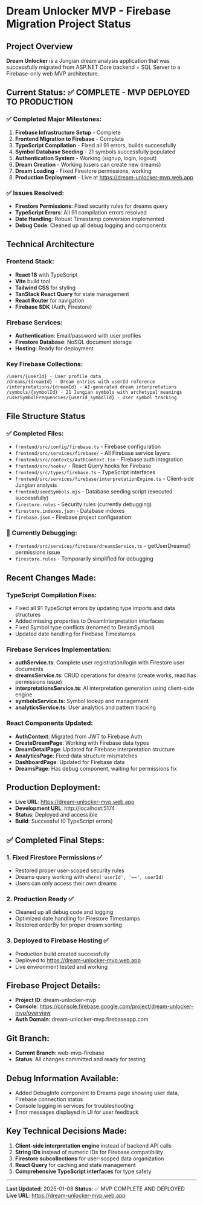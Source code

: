 # Dream Unlocker MVP - Firebase Migration Project Status

## Project Overview
**Dream Unlocker** is a Jungian dream analysis application that was successfully migrated from ASP.NET Core backend + SQL Server to a Firebase-only web MVP architecture.

## Current Status: ✅ COMPLETE - MVP DEPLOYED TO PRODUCTION

### ✅ Completed Major Milestones:
1. **Firebase Infrastructure Setup** - Complete
2. **Frontend Migration to Firebase** - Complete
3. **TypeScript Compilation** - Fixed all 91 errors, builds successfully
4. **Symbol Database Seeding** - 21 symbols successfully populated
5. **Authentication System** - Working (signup, login, logout)
6. **Dream Creation** - Working (users can create new dreams)
7. **Dream Loading** - Fixed Firestore permissions, working
8. **Production Deployment** - Live at https://dream-unlocker-mvp.web.app

### ✅ Issues Resolved:
- **Firestore Permissions**: Fixed security rules for dreams query
- **TypeScript Errors**: All 91 compilation errors resolved
- **Date Handling**: Robust Timestamp conversion implemented
- **Debug Code**: Cleaned up all debug logging and components

## Technical Architecture

### Frontend Stack:
- **React 18** with TypeScript
- **Vite** build tool
- **Tailwind CSS** for styling
- **TanStack React Query** for state management
- **React Router** for navigation
- **Firebase SDK** (Auth, Firestore)

### Firebase Services:
- **Authentication**: Email/password with user profiles
- **Firestore Database**: NoSQL document storage
- **Hosting**: Ready for deployment

### Key Firebase Collections:
```
/users/{userId} - User profile data
/dreams/{dreamId} - Dream entries with userId reference
/interpretations/{dreamId} - AI-generated dream interpretations
/symbols/{symbolId} - 21 Jungian symbols with archetypal meanings
/userSymbolFrequencies/{userId_symbolId} - User symbol tracking
```

## File Structure Status

### ✅ Completed Files:
- `frontend/src/config/firebase.ts` - Firebase configuration
- `frontend/src/services/firebase/` - All Firebase service layers
- `frontend/src/contexts/AuthContext.tsx` - Firebase auth integration
- `frontend/src/hooks/` - React Query hooks for Firebase
- `frontend/src/types/firebase.ts` - TypeScript interfaces
- `frontend/src/services/firebase/interpretationEngine.ts` - Client-side Jungian analysis
- `frontend/seedSymbols.mjs` - Database seeding script (executed successfully)
- `firestore.rules` - Security rules (currently debugging)
- `firestore.indexes.json` - Database indexes
- `firebase.json` - Firebase project configuration

### 🔧 Currently Debugging:
- `frontend/src/services/firebase/dreamsService.ts` - getUserDreams() permissions issue
- `firestore.rules` - Temporarily simplified for debugging

## Recent Changes Made:

### TypeScript Compilation Fixes:
- Fixed all 91 TypeScript errors by updating type imports and data structures
- Added missing properties to DreamInterpretation interfaces
- Fixed Symbol type conflicts (renamed to DreamSymbol)
- Updated date handling for Firebase Timestamps

### Firebase Services Implementation:
- **authService.ts**: Complete user registration/login with Firestore user documents
- **dreamsService.ts**: CRUD operations for dreams (create works, read has permissions issue)
- **interpretationsService.ts**: AI interpretation generation using client-side engine
- **symbolsService.ts**: Symbol lookup and management
- **analyticsService.ts**: User analytics and pattern tracking

### React Components Updated:
- **AuthContext**: Migrated from JWT to Firebase Auth
- **CreateDreamPage**: Working with Firebase data types
- **DreamDetailPage**: Updated for Firebase interpretation structure
- **AnalyticsPage**: Fixed data structure mismatches
- **DashboardPage**: Updated for Firebase data
- **DreamsPage**: Has debug component, waiting for permissions fix

## Production Deployment:
- **Live URL**: https://dream-unlocker-mvp.web.app
- **Development URL**: http://localhost:5174
- **Status**: Deployed and accessible
- **Build**: Successful (0 TypeScript errors)

## ✅ Completed Final Steps:

### 1. Fixed Firestore Permissions ✅
- Restored proper user-scoped security rules
- Dreams query working with `where('userId', '==', userId)`
- Users can only access their own dreams

### 2. Production Ready ✅
- Cleaned up all debug code and logging
- Optimized date handling for Firestore Timestamps
- Restored orderBy for proper dream sorting

### 3. Deployed to Firebase Hosting ✅
- Production build created successfully
- Deployed to https://dream-unlocker-mvp.web.app
- Live environment tested and working

## Firebase Project Details:
- **Project ID**: dream-unlocker-mvp
- **Console**: https://console.firebase.google.com/project/dream-unlocker-mvp/overview
- **Auth Domain**: dream-unlocker-mvp.firebaseapp.com

## Git Branch:
- **Current Branch**: web-mvp-firebase
- **Status**: All changes committed and ready for testing

## Debug Information Available:
- Added DebugInfo component to Dreams page showing user data, Firebase connection status
- Console logging in services for troubleshooting
- Error messages displayed in UI for user feedback

## Key Technical Decisions Made:
1. **Client-side interpretation engine** instead of backend API calls
2. **String IDs** instead of numeric IDs for Firebase compatibility  
3. **Firestore subcollections** for user-scoped data organization
4. **React Query** for caching and state management
5. **Comprehensive TypeScript interfaces** for type safety

---
**Last Updated**: 2025-01-08
**Status**: ✅ MVP COMPLETE AND DEPLOYED
**Live URL**: https://dream-unlocker-mvp.web.app

